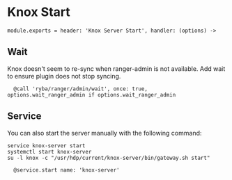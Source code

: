 
# Knox Start

    module.exports = header: 'Knox Server Start', handler: (options) ->

## Wait
Knox doesn't seem to re-sync when ranger-admin is not available. Add wait to ensure plugin
does not stop syncing.

      @call 'ryba/ranger/admin/wait', once: true, options.wait_ranger_admin if options.wait_ranger_admin

## Service

You can also start the server manually with the following command:

```
service knox-server start
systemctl start knox-server
su -l knox -c "/usr/hdp/current/knox-server/bin/gateway.sh start"
```
      
      @service.start name: 'knox-server'
